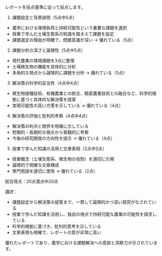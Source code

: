 レポートを採点基準に従って採点します。

1. 課題設定と背景説明（5点中5点）
- 農学における環境負荷と持続可能性という重要な課題を選択
- 授業で学んだ土壌生態系の知識を踏まえて課題を設定
- 課題選定の理由が明確で、問題意識が深い
→ 優れている（5点）

2. 課題分析の深さと論理性（5点中5点）
- 現代農業の環境課題を3点に整理
- 土壌微生物の機能を具体的に分析
- 多角的な視点から論理的に課題を分析
→ 優れている（5点）

3. 解決策の科学的妥当性（4点中4点）
- 微生物接種技術、有機農業との統合、精密農業技術との融合など、科学的根拠に基づく具体的な解決策を提案
- 実現可能性の高い方策を示している
→ 優れている（4点）

4. 解決策の評価と批判的考察（4点中4点）
- 解決策の利点と限界を明確に示している
- 短期的・長期的な視点から客観的に考察
- 今後の研究開発の方向性を提示
→ 優れている（4点）

5. 授業で学んだ知識の活用と文章表現（2点中2点）
- 授業概念（土壌生態系、微生物の役割）を適切に引用
- 論理的で明確な文章構成
- 専門用語を適切に使用
→ 優れている（2点）

総合得点：20点満点中20点

講評：
- 課題設定から解決策の提案まで、一貫して論理的かつ深い探究がなされている
- 授業で学んだ知識を活用し、独自の視点で持続可能な農業の可能性を探求している
- 科学的根拠に基づき、批判的思考を示している
- 文章表現も明確で、レポートの質が非常に高い

優れたレポートであり、農学における課題解決への意欲と洞察力が示されています。